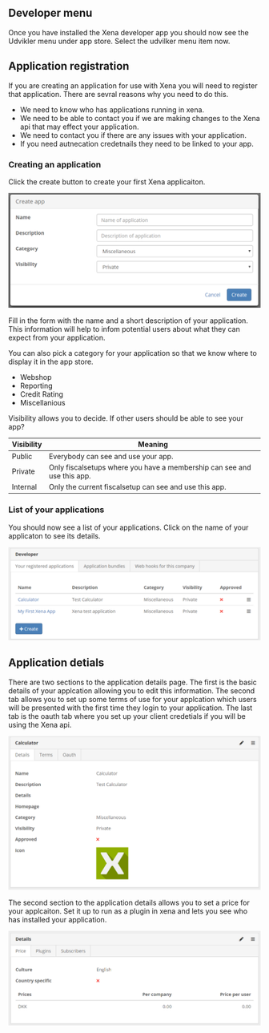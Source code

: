 
## Developer menu

Once you have installed the Xena developer app you should now see the Udvikler menu under app store.   Select the udvilker menu item now.

## Application registration 

If you are creating an application for use with Xena you will need to register that application.  There are sevral reasons why you need to do this.

- We need to know who has applications running in xena. 
- We need to be able to contact you if we are making changes to the Xena api that may effect your application.
- We need to contact you if there are any issues with your application.
- If you need autnecation credetnails they need to be linked to your app.

### Creating an application

Click the create button to create your first Xena applicaiton.

![Creating application popup from Xena developer](../Images/DeveloperConsole/CreateApp.PNG)

Fill in the form with the name and a short description of your application.  This information will help to infom potential users about what they can expect from your application.

You can also pick a category for your application so that we know where to display it in the app store.

- Webshop
- Reporting
- Credit Rating
- Miscellanious

Visibility allows you to decide.  If other users should be able to see your app? 

| Visibility          | Meaning |
| -------------  | ------------- |
| Public        | Everybody can see and use your app.   |
| Private        | Only fiscalsetups where you have a membership can see and use this app.  |
| Internal          | Only the current fiscalsetup can see and use this app.  |

### List of your applications

You should now see a list of your applications.  Click on the name of your applicaton to see its details.

![Creating application popup from Xena developer](../Images/DeveloperConsole/CreatedApplicationList.PNG)

## Application detials

There are two sections to the application details page.  The first is the basic details of your applcation allowing you to edit this information.  The second tab allows you to set up some terms of use for your applcation which users will be presented with the first time they login to your application.   The last tab is the oauth tab where you set up your client credetials if you will be using the Xena api.

![Creating application popup from Xena developer](../Images/DeveloperConsole/detail1.PNG)

The second section to the application details allows you to set a price for your applcaiton.  Set it up to run as a plugin in xena and lets you see who has installed your application.

![Creating application popup from Xena developer](../Images/DeveloperConsole/detail2.PNG)
